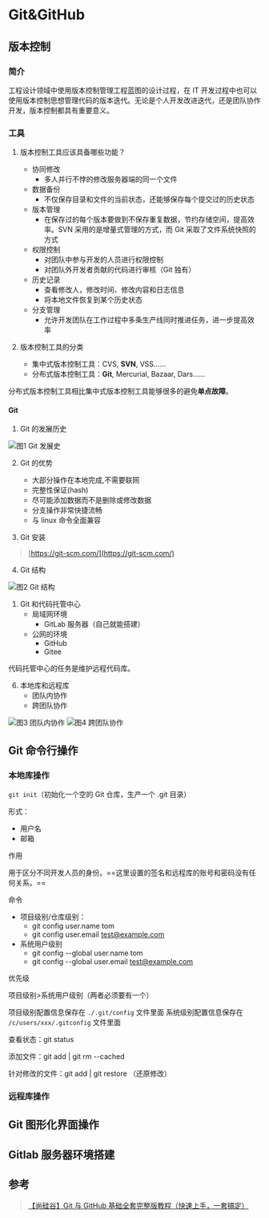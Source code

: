 # Git&GitHub

## 版本控制

### 简介

工程设计领域中使用版本控制管理工程蓝图的设计过程，在 IT 开发过程中也可以使用版本控制思想管理代码的版本迭代。无论是个人开发改进迭代，还是团队协作开发，版本控制都具有重要意义。

### 工具

1. 版本控制工具应该具备哪些功能？

   - 协同修改
     - 多人并行不悖的修改服务器端的同一个文件
   - 数据备份
     - 不仅保存目录和文件的当前状态，还能够保存每个提交过的历史状态
   - 版本管理
     - 在保存过的每个版本要做到不保存重复数据，节约存储空间，提高效率。SVN 采用的是增量式管理的方式，而 Git 采取了文件系统快照的方式
   - 权限控制
     - 对团队中参与开发的人员进行权限控制
     - 对团队外开发者贡献的代码进行审核（Git 独有）
   - 历史记录
     - 查看修改人，修改时间、修改内容和日志信息
     - 将本地文件恢复到某个历史状态
   - 分支管理
     - 允许开发团队在工作过程中多条生产线同时推进任务，进一步提高效率

2. 版本控制工具的分类
   - 集中式版本控制工具：CVS, **SVN**, VSS……
   - 分布式版本控制工具：**Git**, Mercurial, Bazaar, Dars……

分布式版本控制工具相比集中式版本控制工具能够很多的避免**单点故障**。

#### Git

1. Git 的发展历史

![图1 Git 发展史](image/01_Linux系统版本控制历史.png)

2. Git 的优势

   - 大部分操作在本地完成,不需要联网
   - 完整性保证(hash)
   - 尽可能添加数据而不是删除或修改数据
   - 分支操作非常快捷流畅
   - 与 linux 命令全面兼容

3. Git 安装

> [https://git-scm.com/](https://git-scm.com/)

4. Git 结构

![图2 Git 结构](image/02_Git结构.png)

1. Git 和代码托管中心
   - 局域网环境
     - GitLab 服务器（自己就能搭建）
   - 公网的环境
     - GitHub
     - Gitee

代码托管中心的任务是维护远程代码库。

6. 本地库和远程库
   - 团队内协作
   - 跨团队协作

![图3 团队内协作](image/03_团队内协作.svg)
![图4 跨团队协作](image/04_跨团队协作.png)

## Git 命令行操作

### 本地库操作


`git init`（初始化一个空的 Git 仓库，生产一个 .git 目录）


形式：

- 用户名
- 邮箱

作用

用于区分不同开发人员的身份。==这里设置的签名和远程库的账号和密码没有任何关系。==

命令

- 项目级别/仓库级别：
  - git config user.name tom
  - git config user.email test@example.com
- 系统用户级别
  - git config --global user.name tom
  - git config --global user.email test@example.com

优先级

项目级别>系统用户级别（两者必须要有一个）

项目级别配置信息保存在 `./.git/config` 文件里面
系统级别配置信息保存在 `/c/users/xxx/.gitconfig` 文件里面

查看状态：git status

添加文件：git add <file> | git rm --cached <file>

针对修改的文件：git add <file> | git restore <file>（还原修改）

### 远程库操作

## Git 图形化界面操作

## Gitlab 服务器环境搭建


## 参考

> [【尚硅谷】Git 与 GitHub 基础全套完整版教程（快速上手，一套搞定）](https://www.bilibili.com/video/BV1pW411A7a5)
